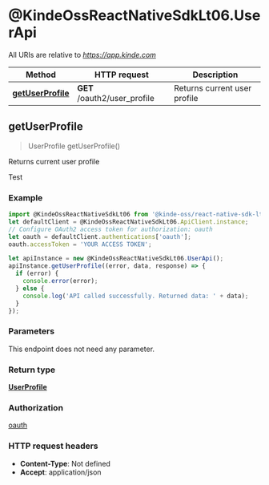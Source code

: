 # @KindeOssReactNativeSdkLt06.UserApi

All URIs are relative to *https://app.kinde.com*

| Method                                          | HTTP request                 | Description                  |
| ----------------------------------------------- | ---------------------------- | ---------------------------- |
| [**getUserProfile**](UserApi.md#getUserProfile) | **GET** /oauth2/user_profile | Returns current user profile |

## getUserProfile

> UserProfile getUserProfile()

Returns current user profile

Test

### Example

```javascript
import @KindeOssReactNativeSdkLt06 from '@kinde-oss/react-native-sdk-lt-0-6';
let defaultClient = @KindeOssReactNativeSdkLt06.ApiClient.instance;
// Configure OAuth2 access token for authorization: oauth
let oauth = defaultClient.authentications['oauth'];
oauth.accessToken = 'YOUR ACCESS TOKEN';

let apiInstance = new @KindeOssReactNativeSdkLt06.UserApi();
apiInstance.getUserProfile((error, data, response) => {
  if (error) {
    console.error(error);
  } else {
    console.log('API called successfully. Returned data: ' + data);
  }
});
```

### Parameters

This endpoint does not need any parameter.

### Return type

[**UserProfile**](UserProfile.md)

### Authorization

[oauth](../README.md#oauth)

### HTTP request headers

-   **Content-Type**: Not defined
-   **Accept**: application/json
